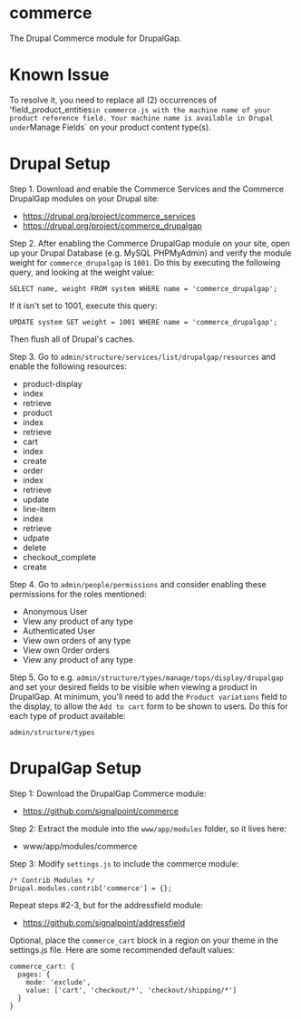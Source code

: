 commerce
========

The Drupal Commerce module for DrupalGap.

# Known Issue

To resolve it, you need to replace all (2) occurrences of 'field_product_entities`
in commerce.js with the machine name of your product reference field. Your
machine name is available in Drupal under `Manage Fields` on your product
content type(s).

# Drupal Setup

Step 1. Download and enable the Commerce Services and the Commerce DrupalGap modules on your
Drupal site:

* https://drupal.org/project/commerce_services
* https://drupal.org/project/commerce_drupalgap

Step 2. After enabling the Commerce DrupalGap module on your site, open up your Drupal
Database (e.g. MySQL PHPMyAdmin) and verify the module weight for
`commerce_drupalgap` is `1001`. Do this by executing the following query, and
looking at the weight value:

```
SELECT name, weight FROM system WHERE name = 'commerce_drupalgap';
```
  
If it isn't set to 1001, execute this query:

```  
UPDATE system SET weight = 1001 WHERE name = 'commerce_drupalgap';
```

Then flush all of Drupal's caches.

Step 3. Go to `admin/structure/services/list/drupalgap/resources` and enable the
following resources:

- product-display
 - index
 - retrieve
- product
 - index
 - retrieve
- cart
 - index
 - create
- order
 - index
 - retrieve
 - update
- line-item
 - index
 - retrieve
 - udpate
 - delete
- checkout_complete
 - create

Step 4. Go to `admin/people/permissions` and consider enabling these permissions for
the roles mentioned:

- Anonymous User
 - View any product of any type
- Authenticated User
 - View own orders of any type
 - View own Order orders
 - View any product of any type

Step 5. Go to e.g. `admin/structure/types/manage/tops/display/drupalgap` and set your
desired fields to be visible when viewing a product in DrupalGap. At minimum,
you'll need to add the `Product variations` field to the display, to allow
the `Add to cart` form to be shown to users. Do this for each type of product
available:

```
admin/structure/types
```

# DrupalGap Setup

Step 1: Download the DrupalGap Commerce module:

* https://github.com/signalpoint/commerce

Step 2: Extract the module into the `www/app/modules` folder, so it lives here:

* www/app/modules/commerce

Step 3: Modify `settings.js` to include the commerce module:

```
/* Contrib Modules */
Drupal.modules.contrib['commerce'] = {};
```

Repeat steps #2-3, but for the addressfield module:

* https://github.com/signalpoint/addressfield

Optional, place the `commerce_cart` block in a region on your theme in the
settings.js file. Here are some recommended default values:

```
commerce_cart: {
  pages: {
    mode: 'exclude',
    value: ['cart', 'checkout/*', 'checkout/shipping/*']
  }
}
```
